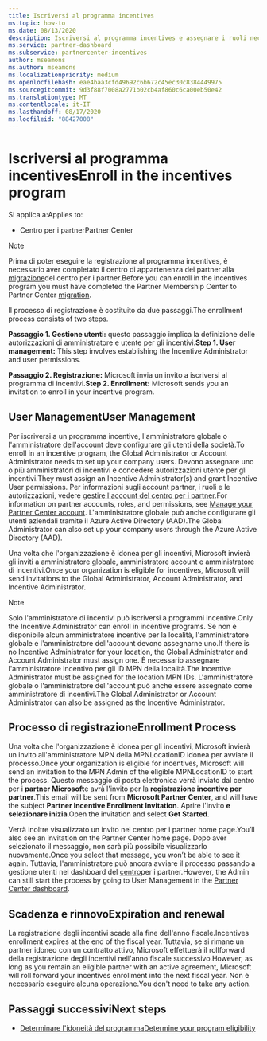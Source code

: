 ```yaml
---
title: Iscriversi al programma incentives
ms.topic: how-to
ms.date: 08/13/2020
description: Iscriversi al programma incentives e assegnare i ruoli necessari per la gestione degli utenti.
ms.service: partner-dashboard
ms.subservice: partnercenter-incentives
author: mseamons
ms.author: mseamons
ms.localizationpriority: medium
ms.openlocfilehash: eae4baa3cfd49692c6b672c45ec30c8384449975
ms.sourcegitcommit: 9d3f88f7008a2771b02cb4af860c6ca00eb50e42
ms.translationtype: MT
ms.contentlocale: it-IT
ms.lasthandoff: 08/17/2020
ms.locfileid: "88427008"
---
```

# <a name="enroll-in-the-incentives-program"></a><span data-ttu-id="92047-103">Iscriversi al programma incentives</span><span class="sxs-lookup"><span data-stu-id="92047-103">Enroll in the incentives program</span></span>

<span data-ttu-id="92047-104">Si applica a:</span><span class="sxs-lookup"><span data-stu-id="92047-104">Applies to:</span></span>

- <span data-ttu-id="92047-105">Centro per i partner</span><span class="sxs-lookup"><span data-stu-id="92047-105">Partner Center</span></span>

>[!NOTE]
><span data-ttu-id="92047-106">Prima di poter eseguire la registrazione al programma incentives, è necessario aver completato il centro di appartenenza dei partner alla [migrazione](prepare-pmc-pc-migration.md)del centro per i partner.</span><span class="sxs-lookup"><span data-stu-id="92047-106">Before you can enroll in the incentives program you must have completed the Partner Membership Center to Partner Center [migration](prepare-pmc-pc-migration.md).</span></span>

<span data-ttu-id="92047-107">Il processo di registrazione è costituito da due passaggi.</span><span class="sxs-lookup"><span data-stu-id="92047-107">The enrollment process consists of two steps.</span></span>

<span data-ttu-id="92047-108">**Passaggio 1. Gestione utenti:** questo passaggio implica la definizione delle autorizzazioni di amministratore e utente per gli incentivi.</span><span class="sxs-lookup"><span data-stu-id="92047-108">**Step 1. User management:** This step involves establishing the Incentive Administrator and user permissions.</span></span>

<span data-ttu-id="92047-109">**Passaggio 2. Registrazione:** Microsoft invia un invito a iscriversi al programma di incentivi.</span><span class="sxs-lookup"><span data-stu-id="92047-109">**Step 2. Enrollment:** Microsoft sends you an invitation to enroll in your incentive program.</span></span>

## <a name="user-management"></a><span data-ttu-id="92047-110">User Management</span><span class="sxs-lookup"><span data-stu-id="92047-110">User Management</span></span>

<span data-ttu-id="92047-111">Per iscriversi a un programma incentive, l'amministratore globale o l'amministratore dell'account deve configurare gli utenti della società.</span><span class="sxs-lookup"><span data-stu-id="92047-111">To enroll in an incentive program, the Global Administrator or Account Administrator needs to set up your company users.</span></span> <span data-ttu-id="92047-112">Devono assegnare uno o più amministratori di incentivi e concedere autorizzazioni utente per gli incentivi.</span><span class="sxs-lookup"><span data-stu-id="92047-112">They must assign an Incentive Administrator(s) and grant Incentive User permissions.</span></span> <span data-ttu-id="92047-113">Per informazioni sugli account partner, i ruoli e le autorizzazioni, vedere [gestire l'account del centro per i partner](partner-center-account-setup.md).</span><span class="sxs-lookup"><span data-stu-id="92047-113">For information on partner accounts, roles, and permissions, see [Manage your Partner Center account](partner-center-account-setup.md).</span></span> <span data-ttu-id="92047-114">L'amministratore globale può anche configurare gli utenti aziendali tramite il Azure Active Directory (AAD).</span><span class="sxs-lookup"><span data-stu-id="92047-114">The Global Administrator can also set up your company users through the Azure Active Directory (AAD).</span></span>

<span data-ttu-id="92047-115">Una volta che l'organizzazione è idonea per gli incentivi, Microsoft invierà gli inviti a amministratore globale, amministratore account e amministratore di incentivi.</span><span class="sxs-lookup"><span data-stu-id="92047-115">Once your organization is eligible for incentives, Microsoft will send invitations to the Global Administrator, Account Administrator, and Incentive Administrator.</span></span>

>[!NOTE]
><span data-ttu-id="92047-116">Solo l'amministratore di incentivi può iscriversi a programmi incentive.</span><span class="sxs-lookup"><span data-stu-id="92047-116">Only the Incentive Administrator can enroll in incentive programs.</span></span> <span data-ttu-id="92047-117">Se non è disponibile alcun amministratore incentive per la località, l'amministratore globale e l'amministratore dell'account devono assegnarne uno.</span><span class="sxs-lookup"><span data-stu-id="92047-117">If there is no Incentive Administrator for your location, the Global Administrator and Account Administrator must assign one.</span></span> <span data-ttu-id="92047-118">È necessario assegnare l'amministratore incentivo per gli ID MPN della località.</span><span class="sxs-lookup"><span data-stu-id="92047-118">The Incentive Administrator must be assigned for the location MPN IDs.</span></span> <span data-ttu-id="92047-119">L'amministratore globale o l'amministratore dell'account può anche essere assegnato come amministratore di incentivi.</span><span class="sxs-lookup"><span data-stu-id="92047-119">The Global Administrator or Account Administrator can also be assigned as the Incentive Administrator.</span></span>

## <a name="enrollment-process"></a><span data-ttu-id="92047-120">Processo di registrazione</span><span class="sxs-lookup"><span data-stu-id="92047-120">Enrollment Process</span></span>

<span data-ttu-id="92047-121">Una volta che l'organizzazione è idonea per gli incentivi, Microsoft invierà un invito all'amministratore MPN della MPNLocationID idonea per avviare il processo.</span><span class="sxs-lookup"><span data-stu-id="92047-121">Once your organization is eligible for incentives, Microsoft will send an invitation to the MPN Admin of the eligible MPNLocationID to start the process.</span></span> <span data-ttu-id="92047-122">Questo messaggio di posta elettronica verrà inviato dal centro per i **partner Microsoft**e avrà l'invito per la **registrazione incentive per partner**.</span><span class="sxs-lookup"><span data-stu-id="92047-122">This email will be sent from **Microsoft Partner Center**, and will have the subject **Partner Incentive Enrollment Invitation**.</span></span> <span data-ttu-id="92047-123">Aprire l'invito **e selezionare inizia**.</span><span class="sxs-lookup"><span data-stu-id="92047-123">Open the invitation and select **Get Started**.</span></span>

<span data-ttu-id="92047-124">Verrà inoltre visualizzato un invito nel centro per i partner home page.</span><span class="sxs-lookup"><span data-stu-id="92047-124">You’ll also see an invitation on the Partner Center home page.</span></span> <span data-ttu-id="92047-125">Dopo aver selezionato il messaggio, non sarà più possibile visualizzarlo nuovamente.</span><span class="sxs-lookup"><span data-stu-id="92047-125">Once you select that message, you won’t be able to see it again.</span></span> <span data-ttu-id="92047-126">Tuttavia, l'amministratore può ancora avviare il processo passando a gestione utenti nel dashboard del [centro](https://partner.microsoft.com/dashboard/)per i partner.</span><span class="sxs-lookup"><span data-stu-id="92047-126">However, the Admin can still start the process by going to User Management in the [Partner Center dashboard](https://partner.microsoft.com/dashboard/).</span></span>

## <a name="expiration-and-renewal"></a><span data-ttu-id="92047-127">Scadenza e rinnovo</span><span class="sxs-lookup"><span data-stu-id="92047-127">Expiration and renewal</span></span>

<span data-ttu-id="92047-128">La registrazione degli incentivi scade alla fine dell'anno fiscale.</span><span class="sxs-lookup"><span data-stu-id="92047-128">Incentives enrollment expires at the end of the fiscal year.</span></span> <span data-ttu-id="92047-129">Tuttavia, se si rimane un partner idoneo con un contratto attivo, Microsoft effettuerà il rollforward della registrazione degli incentivi nell'anno fiscale successivo.</span><span class="sxs-lookup"><span data-stu-id="92047-129">However, as long as you remain an eligible partner with an active agreement, Microsoft will roll forward your incentives enrollment into the next fiscal year.</span></span> <span data-ttu-id="92047-130">Non è necessario eseguire alcuna operazione.</span><span class="sxs-lookup"><span data-stu-id="92047-130">You don't need to take any action.</span></span>

## <a name="next-steps"></a><span data-ttu-id="92047-131">Passaggi successivi</span><span class="sxs-lookup"><span data-stu-id="92047-131">Next steps</span></span>

- [<span data-ttu-id="92047-132">Determinare l'idoneità del programma</span><span class="sxs-lookup"><span data-stu-id="92047-132">Determine your program eligibility</span></span>](incentives-determined-your-program-eligibility.md)
